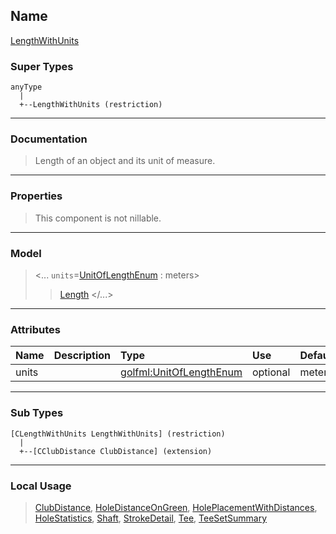 ## Name ##

[LengthWithUnits](CLengthWithUnits.md)
### Super Types ###
```
anyType
  |
  +--LengthWithUnits (restriction)
```


---


### Documentation ###


> Length of an object and its unit of measure.


---



### Properties ###

> This component is not nillable.

---


### Model ###

> <...  `units`=[UnitOfLengthEnum](SUnitOfLengthEnum.md) : meters>
> > [Length](SLength.md)
> > </...>

---


### Attributes ###

| **Name** | **Description** | **Type** | **Use** | **Default** | **Fixed** | **Form** |
|:---------|:----------------|:---------|:--------|:------------|:----------|:---------|
| units    |                 | [golfml:UnitOfLengthEnum](SUnitOfLengthEnum.md) | optional | meters      |           | unqualified |


---


### Sub Types ###
```
[CLengthWithUnits LengthWithUnits] (restriction)
  |  
  +--[CClubDistance ClubDistance] (extension)

```

---


### Local Usage ###

> [ClubDistance](CClubDistance.md), [HoleDistanceOnGreen](CHoleDistanceOnGreen.md), [HolePlacementWithDistances](CHolePlacementWithDistances.md), [HoleStatistics](CHoleStatistics.md), [Shaft](CShaft.md), [StrokeDetail](CStrokeDetail.md), [Tee](CTee.md), [TeeSetSummary](CTeeSetSummary.md)